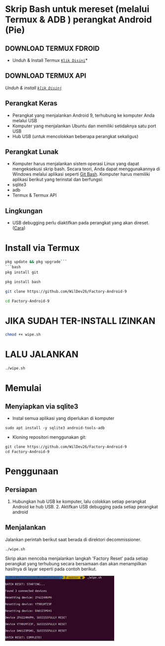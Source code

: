 # Skrip Bash untuk mereset (melalui Termux & ADB ) perangkat Android (Pie)
## DOWNLOAD TERMUX FDROID
* Unduh & Install Termux [`Klik Disini`](https://f-droid.org/repo/com.termux_118.apk)*
## DOWNLOAD TERMUX API
*Unduh & install [`klik Disinj`](https://f-droid.org/repo/com.termux.api_49.apk)*
## Perangkat Keras
* Perangkat yang menjalankan Android 9, terhubung ke komputer Anda melalui USB
* Komputer yang menjalankan Ubuntu dan memiliki setidaknya satu port USB
* Hub USB (untuk mencolokkan beberapa perangkat sekaligus)

## Perangkat Lunak
* Komputer harus menjalankan sistem operasi Linux yang dapat mengeksekusi skrip bash. Secara teori, Anda dapat menggunakannya di Windows melalui aplikasi seperti [Git Bash](https://git-scm.com/downloads). Komputer harus memiliki aplikasi berikut yang terinstal dan berfungsi:
* sqlite3
* adb
* Termux & Termux API

## Lingkungan
* USB debugging perlu diaktifkan pada perangkat yang akan direset. ([Cara](https://developer.android.com/studio/debug/dev-options))
# Install via Termux
```bash
pkg update && pkg upgrade``` 
```bash
pkg install git
```
```bash
pkg install bash
```
```bash
git clone https://github.com/WilDev26/Factory-Android-9
```
```bash 
cd Factory-Android-9
```
# JIKA SUDAH TER-INSTALL IZINKAN
```bash
chmod +× wipe.sh
```
# LALU JALANKAN
```bash
./wipe.sh
```
# Memulai
## Menyiapkan via sqlite3
* Instal semua aplikasi yang diperlukan di komputer
```
sudo apt install -y sqlite3 android-tools-adb
```

* Kloning repositori menggunakan git:
```
git clone https://github.com/WilDev26/Factory-Android-9
cd Factory-Android-9
```

# Penggunaan
## Persiapan
1. Hubungkan hub USB ke komputer, lalu colokkan setiap perangkat Android ke hub USB. 2. Aktifkan USB debugging pada setiap perangkat android

## Menjalankan
Jalankan perintah berikut saat berada di direktori decommissioner.
```
./wipe.sh
```
Skrip akan mencoba menjalankan langkah 'Factory Reset' pada setiap perangkat yang terhubung secara bersamaan dan akan menampilkan hasilnya di layar seperti pada contoh berikut.

<img src="screenshot.png"
alt="Contoh hasil eksekusi"
style="max-width: 70%;" />
